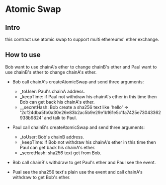 # Atomic Swap

## Intro

this contract use atomic swap to support multi ethereums' ether exchange.

## How to use

Bob want to use chainA's ether to change chainB's ether and Paul want to use chainB's ether to change chainA's ether.

* Bob call chainA's createAtomicSwap and send three arguments: 
    * _toUser: Paul's chainA address.
    * _keepTime: if Paul not withdraw his chainA's ether in this time then Bob can get back his chainA's ether.
    * __secretHash: Bob create a sha256 text like 'hello' => '2cf24dba5fb0a30e26e83b2ac5b9e29e1b161e5c1fa7425e73043362938b9824' and talk to Paul.

* Paul call chainB's createAtomicSwap and send three arguments: 
    * _toUser: Bob's chainB address.
    * _keepTime: if Bob not withdraw his chainA's ether in this time then Paul can get back his chainA's ether.
    * _secretHash: sha256 text get from Bob.

* Bob call chainB's withdraw to get Paul's ether and Paul see the event.

* Pual see the sha256 text's plain use the event and call chainA's withdraw to get Bob's ether.


